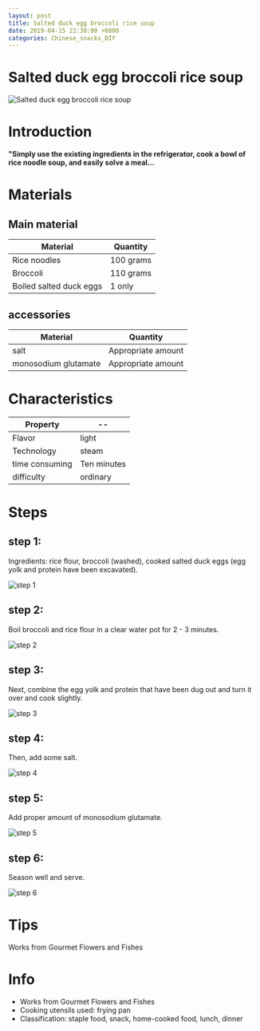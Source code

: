 ```yaml
---
layout: post
title: Salted duck egg broccoli rice soup
date: 2019-04-15 22:30:00 +0800
categories: Chinese_snacks_DIY
---
```


# Salted duck egg broccoli rice soup

![Salted duck egg broccoli rice soup]({{site.baseurl}}/img/414503/414503.jpg)

# Introduction

**"Simply use the existing ingredients in the refrigerator, cook a bowl of rice noodle soup, and easily solve a meal...**

# Materials


## Main material

Material|Quantity
--|--
Rice noodles|100 grams
Broccoli|110 grams
Boiled salted duck eggs|1 only

## accessories

Material|Quantity
--|--
salt|Appropriate amount
monosodium glutamate|Appropriate amount

# Characteristics

Property|--
--|--
Flavor|light
Technology|steam
time consuming|Ten minutes
difficulty|ordinary

# Steps

## step 1:

Ingredients: rice flour, broccoli (washed), cooked salted duck eggs (egg yolk and protein have been excavated).

![step 1]({{site.baseurl}}/img/414503/1.jpg)

## step 2:

Boil broccoli and rice flour in a clear water pot for 2 - 3 minutes.

![step 2]({{site.baseurl}}/img/414503/2.jpg)

## step 3:

Next, combine the egg yolk and protein that have been dug out and turn it over and cook slightly.

![step 3]({{site.baseurl}}/img/414503/3.jpg)

## step 4:

Then, add some salt.

![step 4]({{site.baseurl}}/img/414503/4.jpg)

## step 5:

Add proper amount of monosodium glutamate.

![step 5]({{site.baseurl}}/img/414503/5.jpg)

## step 6:

Season well and serve.

![step 6]({{site.baseurl}}/img/414503/6.jpg)

# Tips

Works from Gourmet Flowers and Fishes

# Info

- Works from Gourmet Flowers and Fishes
- Cooking utensils used: frying pan
- Classification: staple food, snack, home-cooked food, lunch, dinner